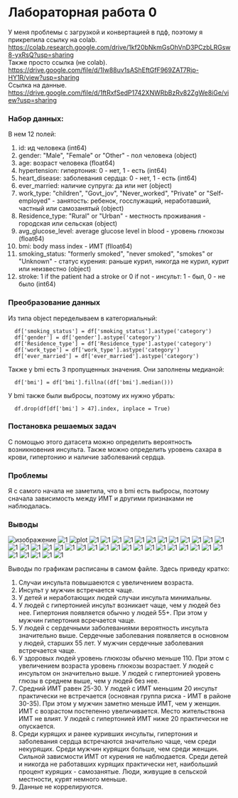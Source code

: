 # Лабораторная работа 0
У меня проблемы с загрузкой и конвертацией в пдф, поэтому я прикрепила ссылку на colab.  
https://colab.research.google.com/drive/1kf20bNkmGsOhVnD3PCzbLRGsw8-yxRsQ?usp=sharing  
Также просто ссылка (не colab).  
https://drive.google.com/file/d/1Iw88uv1sAShEftGfF969ZAT7Rjp-HY1R/view?usp=sharing  
Cсылка на данные.  
https://drive.google.com/file/d/1ftRxfSedP1742XNWRbBzRv82ZgWe8iGe/view?usp=sharing  
### Набор данных:  
 В нем 12 полей:  
1) id: ид человека (int64)  
2) gender: "Male", "Female" or "Other" - пол человека (object)  
3) age: возраст человека (float64)  
4) hypertension: гипертония: 0 - нет, 1 - есть (int64)
5) heart_disease: заболевания сердца: 0 - нет, 1 - есть (int64)  
6) ever_married: наличие супруга: да или нет (object)  
7) work_type: "children", "Govt_jov", "Never_worked", "Private" or "Self-employed" - занятость: ребенок, госслужащий, неработавший, частный или самозанятый (object)  
8) Residence_type: "Rural" or "Urban" - местность проживания - городская или сельская (object)  
9) avg_glucose_level: average glucose level in blood - уровень глюкозы (float64)  
10) bmi: body mass index - ИМТ (flloat64)  
11) smoking_status: "formerly smoked", "never smoked", "smokes" or "Unknown" - статус курения: раньше курил, никогда не курил, курит или неизвестно (object)  
12) stroke: 1 if the patient had a stroke or 0 if not - инсульт: 1 - был, 0 - не было (int64)  

### Преобразование данных
Из типа object  переделываем в категориальный:  
```
  df['smoking_status'] = df['smoking_status'].astype('category')  
  df['gender'] = df['gender'].astype('category')  
  df['Residence_type'] = df['Residence_type'].astype('category')  
  df['work_type'] = df['work_type'].astype('category')  
  df['ever_married'] = df['ever_married'].astype('category')  
```  
Также у bmi есть 3 пропущенных значения. Они заполнены медианой:  
```  
  df['bmi'] = df['bmi'].fillna((df['bmi'].median()))  
```  
У bmi также были выбросы, поэтому их нужно убрать:  
```
  df.drop(df[df['bmi'] > 47].index, inplace = True)
```  
### Постановка решаемых задач
С помощью этого датасета можно определить вероятность возникновения инсульта. Также можно определить уровень сахара в крови, гипертонию и наличие заболеваний сердца. 

### Проблемы
Я с самого начала не заметила, что в bmi есть выбросы, поэтому сначала зависимость между ИМТ и другими признаками не наблюдалась.  

### Выводы
![изображение](https://user-images.githubusercontent.com/71285888/165530988-d34dca84-48a0-43a4-acca-94d1dd0fad3a.png)
![1](https://github.com/ivanova3600/LR0/blob/main/plot/%D0%92%D1%8B%D0%B4%D0%B5%D0%BB%D0%B5%D0%BD%D0%B8%D0%B5_001.png)
![plot](https://github.com/ivanova3600/LR0/blob/main/plot/%D0%92%D1%8B%D0%B4%D0%B5%D0%BB%D0%B5%D0%BD%D0%B8%D0%B5_002.png)
![1](https://github.com/ivanova3600/LR0/blob/main/plot/%D0%92%D1%8B%D0%B4%D0%B5%D0%BB%D0%B5%D0%BD%D0%B8%D0%B5_003.png)
![1](https://github.com/ivanova3600/LR0/blob/main/plot/%D0%92%D1%8B%D0%B4%D0%B5%D0%BB%D0%B5%D0%BD%D0%B8%D0%B5_004.png)
![1](https://github.com/ivanova3600/LR0/blob/main/plot/%D0%92%D1%8B%D0%B4%D0%B5%D0%BB%D0%B5%D0%BD%D0%B8%D0%B5_005.png)
![1](https://github.com/ivanova3600/LR0/blob/main/plot/%D0%92%D1%8B%D0%B4%D0%B5%D0%BB%D0%B5%D0%BD%D0%B8%D0%B5_006.png)
![1](https://github.com/ivanova3600/LR0/blob/main/plot/%D0%92%D1%8B%D0%B4%D0%B5%D0%BB%D0%B5%D0%BD%D0%B8%D0%B5_007.png)
![1](https://github.com/ivanova3600/LR0/blob/main/plot/%D0%92%D1%8B%D0%B4%D0%B5%D0%BB%D0%B5%D0%BD%D0%B8%D0%B5_008.png)
![1](https://github.com/ivanova3600/LR0/blob/main/plot/%D0%92%D1%8B%D0%B4%D0%B5%D0%BB%D0%B5%D0%BD%D0%B8%D0%B5_009.png)
![1](https://github.com/ivanova3600/LR0/blob/main/plot/%D0%92%D1%8B%D0%B4%D0%B5%D0%BB%D0%B5%D0%BD%D0%B8%D0%B5_010.png)
![1](https://github.com/ivanova3600/LR0/blob/main/plot/%D0%92%D1%8B%D0%B4%D0%B5%D0%BB%D0%B5%D0%BD%D0%B8%D0%B5_011.png)
![1](https://github.com/ivanova3600/LR0/blob/main/plot/%D0%92%D1%8B%D0%B4%D0%B5%D0%BB%D0%B5%D0%BD%D0%B8%D0%B5_012.png)
![1](https://github.com/ivanova3600/LR0/blob/main/plot/%D0%92%D1%8B%D0%B4%D0%B5%D0%BB%D0%B5%D0%BD%D0%B8%D0%B5_013.png)
![1](https://github.com/ivanova3600/LR0/blob/main/plot/%D0%92%D1%8B%D0%B4%D0%B5%D0%BB%D0%B5%D0%BD%D0%B8%D0%B5_014.png)
![1](https://github.com/ivanova3600/LR0/blob/main/plot/%D0%92%D1%8B%D0%B4%D0%B5%D0%BB%D0%B5%D0%BD%D0%B8%D0%B5_015.png)
![1](https://github.com/ivanova3600/LR0/blob/main/plot/%D0%92%D1%8B%D0%B4%D0%B5%D0%BB%D0%B5%D0%BD%D0%B8%D0%B5_016.png)
![1](https://github.com/ivanova3600/LR0/blob/main/plot/%D0%92%D1%8B%D0%B4%D0%B5%D0%BB%D0%B5%D0%BD%D0%B8%D0%B5_017.png)
![1](https://github.com/ivanova3600/LR0/blob/main/plot/%D0%92%D1%8B%D0%B4%D0%B5%D0%BB%D0%B5%D0%BD%D0%B8%D0%B5_018.png)
![1](https://github.com/ivanova3600/LR0/blob/main/plot/%D0%92%D1%8B%D0%B4%D0%B5%D0%BB%D0%B5%D0%BD%D0%B8%D0%B5_019.png)
![1](https://github.com/ivanova3600/LR0/blob/main/plot/%D0%92%D1%8B%D0%B4%D0%B5%D0%BB%D0%B5%D0%BD%D0%B8%D0%B5_020.png)
![1](https://github.com/ivanova3600/LR0/blob/main/plot/%D0%92%D1%8B%D0%B4%D0%B5%D0%BB%D0%B5%D0%BD%D0%B8%D0%B5_021.png)
![1](https://github.com/ivanova3600/LR0/blob/main/plot/%D0%92%D1%8B%D0%B4%D0%B5%D0%BB%D0%B5%D0%BD%D0%B8%D0%B5_022.png)
![1](https://github.com/ivanova3600/LR0/blob/main/plot/%D0%92%D1%8B%D0%B4%D0%B5%D0%BB%D0%B5%D0%BD%D0%B8%D0%B5_023.png)
![1](https://github.com/ivanova3600/LR0/blob/main/plot/%D0%92%D1%8B%D0%B4%D0%B5%D0%BB%D0%B5%D0%BD%D0%B8%D0%B5_024.png)
![1](https://github.com/ivanova3600/LR0/blob/main/plot/%D0%92%D1%8B%D0%B4%D0%B5%D0%BB%D0%B5%D0%BD%D0%B8%D0%B5_025.png)
![1](https://github.com/ivanova3600/LR0/blob/main/plot/%D0%92%D1%8B%D0%B4%D0%B5%D0%BB%D0%B5%D0%BD%D0%B8%D0%B5_026.png)
![1](https://github.com/ivanova3600/LR0/blob/main/plot/%D0%92%D1%8B%D0%B4%D0%B5%D0%BB%D0%B5%D0%BD%D0%B8%D0%B5_027.png)
![1](https://github.com/ivanova3600/LR0/blob/main/plot/%D0%92%D1%8B%D0%B4%D0%B5%D0%BB%D0%B5%D0%BD%D0%B8%D0%B5_028.png)
![1](https://github.com/ivanova3600/LR0/blob/main/plot/%D0%92%D1%8B%D0%B4%D0%B5%D0%BB%D0%B5%D0%BD%D0%B8%D0%B5_029.png)
![1](https://github.com/ivanova3600/LR0/blob/main/plot/%D0%92%D1%8B%D0%B4%D0%B5%D0%BB%D0%B5%D0%BD%D0%B8%D0%B5_030.png)
![1](https://github.com/ivanova3600/LR0/blob/main/plot/%D0%92%D1%8B%D0%B4%D0%B5%D0%BB%D0%B5%D0%BD%D0%B8%D0%B5_031.png)
![1](https://github.com/ivanova3600/LR0/blob/main/plot/%D0%92%D1%8B%D0%B4%D0%B5%D0%BB%D0%B5%D0%BD%D0%B8%D0%B5_032.png)
![1](https://github.com/ivanova3600/LR0/blob/main/plot/%D0%92%D1%8B%D0%B4%D0%B5%D0%BB%D0%B5%D0%BD%D0%B8%D0%B5_033.png)
![1](https://github.com/ivanova3600/LR0/blob/main/plot/%D0%92%D1%8B%D0%B4%D0%B5%D0%BB%D0%B5%D0%BD%D0%B8%D0%B5_034.png)
![1](https://github.com/ivanova3600/LR0/blob/main/plot/%D0%92%D1%8B%D0%B4%D0%B5%D0%BB%D0%B5%D0%BD%D0%B8%D0%B5_035.png)
![1](https://github.com/ivanova3600/LR0/blob/main/plot/%D0%92%D1%8B%D0%B4%D0%B5%D0%BB%D0%B5%D0%BD%D0%B8%D0%B5_036.png)
![1](https://github.com/ivanova3600/LR0/blob/main/plot/%D0%92%D1%8B%D0%B4%D0%B5%D0%BB%D0%B5%D0%BD%D0%B8%D0%B5_037.png)
![1](https://github.com/ivanova3600/LR0/blob/main/plot/%D0%92%D1%8B%D0%B4%D0%B5%D0%BB%D0%B5%D0%BD%D0%B8%D0%B5_038.png)

Выводы по графикам расписаны в самом файле. Здесь приведу кратко:  
1) Случаи инсульта повышаеются с увеличением возраста.   
2) Инсульт у мужчин встречается чаще.  
3) У детей и неработающих людей случаи инсульта минимальны.  
4) У людей с гипертонией инсульт возникает чаще, чем у людей без нее. Гипертония появляется обычно у людей 55+. При этом у мужчин гипертония всречается чаще. 
5) У людей с сердечными заболеваниями вероятность инсульта значительно выше. Сердечные заболевания появляется в основном у людей, старших 55 лет. У мужчин сердечные заболевания встречается чаще.  
6) У здоровых людей уровень глюкозы обычно меньше 110. При этом с увеличением возраста уровень глюкозы возрастает. У людей с инсультом он значительно выше. У людей с гипертонией уровень глюзы в среднем выше, чем у людей без нее.  
7) Средний ИМТ равен 25-30. У людей с ИМТ меньшим 20 инсульт практически не встречается (основная группа риска - ИМТ в районе 30-35). При этом у мужчин заметно меньше ИМТ, чем у женщин. ИМТ с возрастом постепенно увеличивается. Место жительствона ИМТ не влият. У людей с гипертонией ИМТ ниже 20 практически не опускается.   
8) Среди курящих и ранее куривших инсульты, гипертония и заболевания сердца встречаются значительно чаще, чем среди некурящих. Среди мужчин курящих больше, чем среди женщин. Сильной зависмости ИМТ от курения не наблюдается. Среди детей и никогда не работавших курящих практически нет, наибольший процент курящих - самозанятые. Люди, живущие в сельской местности, курят немного меньше.
9) Данные не коррелируются.
